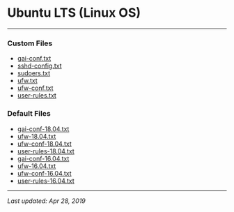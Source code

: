 # Ubuntu LTS (Linux OS)

----

### Custom Files

* <a href="gai-conf.txt">gai-conf.txt</a>
* <a href="sshd-config.txt">sshd-config.txt</a>
* <a href="sudoers.txt">sudoers.txt</a>
* <a href="ufw.txt">ufw.txt</a>
* <a href="ufw-conf.txt">ufw-conf.txt</a>
* <a href="user-rules.txt">user-rules.txt</a>

### Default Files

* <a href="gai-conf-16.04.txt">gai-conf-18.04.txt</a>
* <a href="ufw-16.04.txt">ufw-18.04.txt</a>
* <a href="ufw-conf-16.04.txt">ufw-conf-18.04.txt</a>
* <a href="user-rules-16.04.txt">user-rules-18.04.txt</a>
* <a href="gai-conf-16.04.txt">gai-conf-16.04.txt</a>
* <a href="ufw-16.04.txt">ufw-16.04.txt</a>
* <a href="ufw-conf-16.04.txt">ufw-conf-16.04.txt</a>
* <a href="user-rules-16.04.txt">user-rules-16.04.txt</a>

----

*Last updated: Apr 28, 2019*
